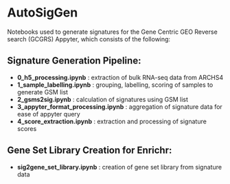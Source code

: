 # AutoSigGen

Notebooks used to generate signatures for the Gene Centric GEO Reverse search (GCGRS) Appyter, which consists of the following:
## Signature Generation Pipeline:
- **0_h5_processing.ipynb** : extraction of bulk RNA-seq data from ARCHS4
- **1_sample_labelling.ipynb** : grouping, labelling, scoring of samples to generate GSM list
- **2_gsms2sig.ipynb** : calculation of signatures using GSM list
- **3_appyter_format_processing.ipynb** : aggregation of signature data for ease of appyter query
- **4_score_extraction.ipynb** : extraction and processing of signature scores
## Gene Set Library Creation for Enrichr:
- **sig2gene_set_library.ipynb** : creation of gene set library from signature data 
